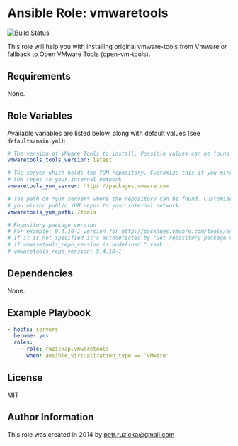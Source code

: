 # Ansible Role: vmwaretools

[![Build Status](https://travis-ci.com/ruzickap/ansible-role-vmwaretools.svg?branch=master)](https://travis-ci.com/ruzickap/ansible-role-vmwaretools)

This role will help you with installing original vmware-tools from Vmware
or fallback to Open VMware Tools (open-vm-tools).

## Requirements

None.

## Role Variables

Available variables are listed below, along with default values
(see `defaults/main.yml`):

```yaml
# The version of VMware Tools to install. Possible values can be found here: http://packages.vmware.com/tools/esx/index.html
vmwaretools_tools_version: latest

# The server which holds the YUM repository. Customize this if you mirror public
# YUM repos to your internal network.
vmwaretools_yum_server: https://packages.vmware.com

# The path on *yum_server* where the repository can be found. Customize this if
# you mirror public YUM repos to your internal network.
vmwaretools_yum_path: /tools

# Repository package version
# For example: 9.4.10-1 version for http://packages.vmware.com/tools/esx/latest/repos/vmware-tools-repo-RHEL6-9.4.10-1.el6.x86_64.rpm
# If it is not specified it's autodetected by "Get repository package version
# if vmwaretools_repo_version is undefined." task.
# vmwaretools_repo_version: 9.4.10-1
```

## Dependencies

None.

## Example Playbook

```yaml
- hosts: servers
  become: yes
  roles:
    - role: ruzickap.vmwaretools
      when: ansible_virtualization_type == 'VMware'
```

## License

MIT

## Author Information

This role was created in 2014 by [petr.ruzicka@gmail.com](mailto:petr.ruzicka@gmail.com)
